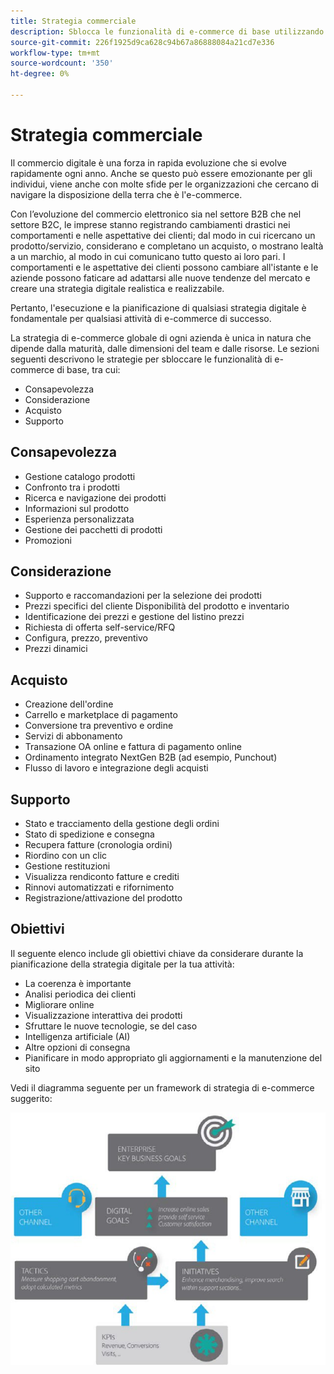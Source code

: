 ```yaml
---
title: Strategia commerciale
description: Sblocca le funzionalità di e-commerce di base utilizzando il framework strategico consigliato.
source-git-commit: 226f1925d9ca628c94b67a86888084a21cd7e336
workflow-type: tm+mt
source-wordcount: '350'
ht-degree: 0%

---
```



# Strategia commerciale

Il commercio digitale è una forza in rapida evoluzione che si evolve rapidamente ogni anno. Anche se questo può essere emozionante per gli individui, viene anche con molte sfide per le organizzazioni che cercano di navigare la disposizione della terra che è l&#39;e-commerce.

Con l’evoluzione del commercio elettronico sia nel settore B2B che nel settore B2C, le imprese stanno registrando cambiamenti drastici nei comportamenti e nelle aspettative dei clienti; dal modo in cui ricercano un prodotto/servizio, considerano e completano un acquisto, o mostrano lealtà a un marchio, al modo in cui comunicano tutto questo ai loro pari. I comportamenti e le aspettative dei clienti possono cambiare all&#39;istante e le aziende possono faticare ad adattarsi alle nuove tendenze del mercato e creare una strategia digitale realistica e realizzabile.

Pertanto, l&#39;esecuzione e la pianificazione di qualsiasi strategia digitale è fondamentale per qualsiasi attività di e-commerce di successo.

La strategia di e-commerce globale di ogni azienda è unica in natura che dipende dalla maturità, dalle dimensioni del team e dalle risorse. Le sezioni seguenti descrivono le strategie per sbloccare le funzionalità di e-commerce di base, tra cui:

- Consapevolezza
- Considerazione
- Acquisto
- Supporto

## Consapevolezza

- Gestione catalogo prodotti
- Confronto tra i prodotti
- Ricerca e navigazione dei prodotti
- Informazioni sul prodotto
- Esperienza personalizzata
- Gestione dei pacchetti di prodotti
- Promozioni

## Considerazione

- Supporto e raccomandazioni per la selezione dei prodotti
- Prezzi specifici del cliente Disponibilità del prodotto e inventario
- Identificazione dei prezzi e gestione del listino prezzi
- Richiesta di offerta self-service/RFQ
- Configura, prezzo, preventivo
- Prezzi dinamici

## Acquisto

- Creazione dell&#39;ordine
- Carrello e marketplace di pagamento
- Conversione tra preventivo e ordine
- Servizi di abbonamento
- Transazione OA online e fattura di pagamento online
- Ordinamento integrato NextGen B2B (ad esempio, Punchout)
- Flusso di lavoro e integrazione degli acquisti

## Supporto

- Stato e tracciamento della gestione degli ordini
- Stato di spedizione e consegna
- Recupera fatture (cronologia ordini)
- Riordino con un clic
- Gestione restituzioni
- Visualizza rendiconto fatture e crediti
- Rinnovi automatizzati e rifornimento
- Registrazione/attivazione del prodotto

## Obiettivi

Il seguente elenco include gli obiettivi chiave da considerare durante la pianificazione della strategia digitale per la tua attività:

- La coerenza è importante
- Analisi periodica dei clienti
- Migliorare online
- Visualizzazione interattiva dei prodotti
- Sfruttare le nuove tecnologie, se del caso
- Intelligenza artificiale (AI)
- Altre opzioni di consegna
- Pianificare in modo appropriato gli aggiornamenti e la manutenzione del sito

Vedi il diagramma seguente per un framework di strategia di e-commerce suggerito:

![Diagramma del quadro strategico per il commercio](../../assets/playbooks/commerce-strategy-framework.png)
